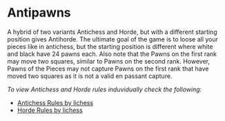 # Antipawns

A hybrid of two variants Antichess and Horde, but with a different starting position gives Antihorde. The ultimate goal of the game is to loose all your pieces like in antichess, but the starting position is different where white and black have 24 pawns each. Also note that the Pawns on the first rank may move two squares, similar to Pawns on the second rank. However, Pawns of the Pieces may not capture Pawns on the first rank that have moved two squares as it is not a valid en passant capture.

*To view Antichess and Horde rules induvidually check the following:*
- [Antichess Rules by lichess](https://lichess.org/variant/antichess)
- [Horde Rules by lichess](https://lichess.org/variant/horde)